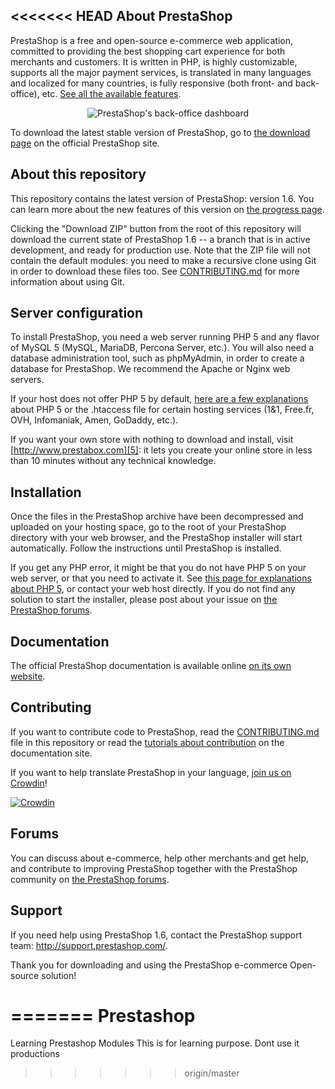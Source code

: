 <<<<<<< HEAD
About PrestaShop
--------

PrestaShop is a free and open-source e-commerce web application, committed to providing the best shopping cart experience for both merchants and customers. It is written in PHP, is highly customizable, supports all the major payment services, is translated in many languages and localized for many countries, is fully responsive (both front- and back-office), etc. [See all the available features][1].

<p align="center">
  <img src="http://www.prestashop.com/images/banners/general/ps16-screenshot-github.png" alt="PrestaShop's back-office dashboard"/>
</p>

To download the latest stable version of PrestaShop, go to [the download page][2] on the official PrestaShop site.


About this repository
--------

This repository contains the latest version of PrestaShop: version 1.6. You can learn more about the new features of this version on [the progress page][3].

Clicking the "Download ZIP" button from the root of this repository will download the current state of PrestaShop 1.6 -- a branch that is in active development, and ready for production use. Note that the ZIP file will not contain the default modules: you need to make a recursive clone using Git in order to download these files too. See [CONTRIBUTING.md][8] for more information about using Git.


Server configuration
--------

To install PrestaShop, you need a web server running PHP 5 and any flavor of MySQL 5 (MySQL, MariaDB, Percona Server, etc.).
You will also need a database administration tool, such as phpMyAdmin, in order to create a database for PrestaShop.
We recommend the Apache or Nginx web servers.

If your host does not offer PHP 5 by default, [here are a few explanations][4] about PHP 5 or the .htaccess file for certain hosting services (1&amp;1, Free.fr, OVH, Infomaniak, Amen, GoDaddy, etc.).

If you want your own store with nothing to download and install, visit [http://www.prestabox.com][5]: it lets you create your online store in less than 10 minutes without any technical knowledge.


Installation
--------

Once the files in the PrestaShop archive have been decompressed and uploaded on your hosting space, go to the root of your PrestaShop directory with your web browser, and the PrestaShop installer will start automatically. Follow the instructions until PrestaShop is installed.

If you get any PHP error, it might be that you do not have PHP 5 on your web server, or that you need to activate it. See [this page for explanations about PHP 5][4], or contact your web host directly.
If you do not find any solution to start the installer, please post about your issue on [the PrestaShop forums][6].


Documentation
--------

The official PrestaShop documentation is available online [on its own website][7].


Contributing
--------

If you want to contribute code to PrestaShop, read the [CONTRIBUTING.md][8] file in this repository or read the [tutorials about contribution][9] on the documentation site.

If you want to help translate PrestaShop in your language, [join us on Crowdin][10]!

[![Crowdin](https://crowdin.net/badges/prestashop-official/localized.png)](https://crowdin.net/project/prestashop-official)


Forums
--------

You can discuss about e-commerce, help other merchants and get help, and contribute to improving PrestaShop together with the PrestaShop community on [the PrestaShop forums][6].


Support
--------

If you need help using PrestaShop 1.6, contact the PrestaShop support team: http://support.prestashop.com/.


Thank you for downloading and using the PrestaShop e-commerce Open-source solution!

[1]: http://www.prestashop.com/en/features
[2]: http://www.prestashop.com/en/download
[3]: http://www.prestashop.com/en/progress-1-6
[4]: http://doc.prestashop.com/display/PS16/Misc.+information#Misc.information-ActivatingPHP5
[5]: http://www.prestabox.com
[6]: http://www.prestashop.com/forums/
[7]: http://doc.prestashop.com
[8]: CONTRIBUTING.md
[9]: http://doc.prestashop.com/display/PS16/Contributing+to+PrestaShop
[10]: https://crowdin.net/project/prestashop-official
=======
Prestashop
==========

Learning Prestashop Modules
This is for learning purpose. Dont use it productions
>>>>>>> origin/master

